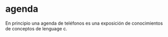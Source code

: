 # agenda
En principio una agenda de teléfonos 
es una exposición de conocimientos
de conceptos de lenguage c.
